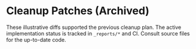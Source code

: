 # Cleanup Patches (Archived)

These illustrative diffs supported the previous cleanup plan. The active implementation status is tracked in `_reports/*` and CI. Consult source files for the up-to-date code.

